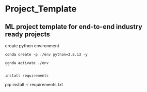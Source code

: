 # Project_Template
## ML project template for end-to-end industry ready projects


create python environment
```
conda create -p ./env python=3.8.13 -y
```


```
conda activate ./env
``

install requirements
```
pip install -r requirements.txt
```
